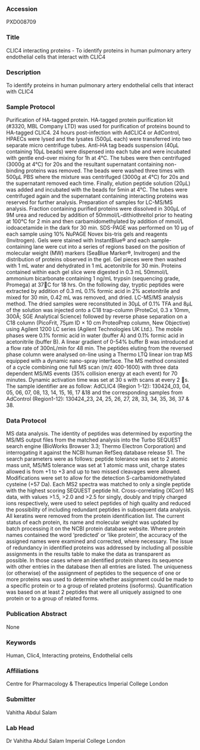 ### Accession
PXD008709

### Title
CLIC4 interacting proteins - To identify proteins in human pulmonary artery endothelial cells that interact with CLIC4

### Description
To identify proteins in human pulmonary artery endothelial cells that interact with CLIC4

### Sample Protocol
Purification of HA-tagged protein. HA-tagged protein purification kit (#3320, MBL Company LTD) was used for purification of proteins bound to HA-tagged CLIC4. 24 hours post-infection with AdCLIC4 or AdControl, HPAECs were lysed and the lysates (500µL each) were transferred into two separate micro centrifuge tubes. Anti-HA tag beads suspension (40µL containing 10µL beads) were dispensed into each tube and were incubated with gentle end-over mixing for 1h at 4°C. The tubes were then centrifuged (3000g at 4°C) for 20s and the resultant supernatant containing non-binding proteins was removed. The beads were washed three times with 500µL PBS where the mixture was centrifuged (3000g at 4°C) for 20s and the supernatant removed each time. Finally, elution peptide solution (20µL) was added and incubated with the beads for 5min at 4°C. The tubes were centrifuged again and the supernatant containing interacting proteins was reserved for further analysis. Preparation of samples for LC-MS/MS analysis. Fraction containing purified proteins were dissolved in 300µL of 9M urea and reduced by addition of 50mmol/L-dithiothreitol prior to heating at 100°C for 2 min and then carbamidomethylated by addition of mmol/L iodoacetamide in the dark for 30 min. SDS-PAGE was performed on 10 µg of each sample using 10% NuPAGE Novex bis-tris gels and reagents (Invitrogen). Gels were stained with InstantBlue® and each sample-containing lane were cut into a series of regions based on the position of molecular weight (MW) markers (SeaBlue Marker®, Invitrogen) and the distribution of proteins observed in the gel. Gel pieces were then washed with 1 mL water and dehydrated in 1 mL acetonitrile  for 30 min. Proteins contained within each gel slice were digested in 0.3 mL 50mmol/L ammonium bicarbonate containing 1 ng/mL trypsin (sequencing grade, Promega) at 37C for 18 hrs. On the following day, tryptic peptides were extracted by addition of 0.3 mL 0.1% formic acid in 2% acetonitrile and mixed for 30 min, 0.42 mL was removed, and dried.  LC-MS/MS analysis method. The dried samples were reconstituted in 30µL of 0.1% TFA and 8µL of the solution was injected onto a C18 trap-column (ProteCol, 0.3 x 10mm, 300Å; SGE Analytical Science) followed by reverse phase separation on a C18 column (PicoFrit, 75μm ID × 10 cm ProteoPrep column, New Objective) using Agilent 1200 LC series (Agilent Technologies UK Ltd.). The mobile phases were 0.1% formic acid in water (buffer A) and 0.1% formic acid in acetonitrile (buffer B). A linear gradient of 0-54% buffer B was introduced at a flow rate of 300nL/min for 48 min.  The peptides eluting from the reversed phase column were analysed on-line using a Thermo LTQ linear ion trap MS equipped with a dynamic nano-spray interface. The MS method consisted of a cycle combining one full MS scan (m/z 400-1600) with three data dependent MS/MS events (35% collision energy at each event) for 70 minutes. Dynamic activation time was set at 30 s with scans at every 2 s.  The sample identifier are as follow: AdCLIC4 (Region 1-12): 130424_03, 04, 05, 06, 07, 08, 13, 14, 15, 16, 17 &18 and the corresponding samples from AdControl (Region1-12): 130424_23, 24, 25, 26, 27, 28, 33, 34, 35, 36, 37 & 38.

### Data Protocol
MS data analysis. The identity of peptides was determined by exporting the MS/MS output files from the matched analysis into the Turbo SEQUEST search engine (BioWorks Browser 3.3; Thermo Electron Corporation) and interrogating it against the NCBI human RefSeq database release 51. The search parameters were as follows: peptide tolerance was set to 2 atomic mass unit, MS/MS tolerance was set at 1 atomic mass unit, charge states allowed is from +1 to +3 and up to two missed cleavages were allowed. Modifications were set to allow for the detection S-carbamidomethylated cysteine (+57 Da). Each MS2 spectra was matched to only a single peptide with the highest scoring SEQUEST peptide hit. Cross-correlating (XCorr) MS data, with values >1.5, >2.0 and >2.5 for singly, doubly and triply charged ions respectively, were used to select peptides of high quality and reduced the possibility of including redundant peptides in subsequent data analysis.   All keratins were removed from the protein identification list. The current status of each protein, its name and molecular weight was updated by batch processing it on the NCBI protein database website. Where protein names contained the word ‘predicted’ or ‘like protein’, the accuracy of the assigned names were examined and corrected, where necessary. The issue of redundancy in identified proteins was addressed by including all possible assignments in the results table to make the data as transparent as possible. In those cases where an identified protein shares its sequence with other entries in the database then all entries are listed. The uniqueness (or otherwise) of the assignment of peptides to the sequence of one or more proteins was used to determine whether assignment could be made to a specific protein or to a group of related proteins (isoforms). Quantification was based on at least 2 peptides that were all uniquely assigned to one protein or to a group of related forms.

### Publication Abstract
None

### Keywords
Human, Clic4, Interacting proteins, Endothelial cells

### Affiliations
Centre for Pharmacology & Therapeutics
Imperial College London

### Submitter
Vahitha Abdul Salam

### Lab Head
Dr Vahitha Abdul Salam
Imperial College London


